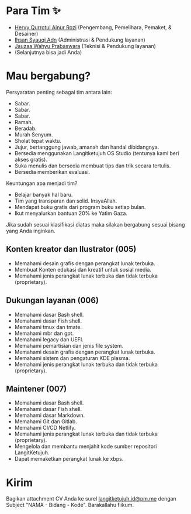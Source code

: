 # Para Tim ✨

* [Hervy Qurrotul Ainur Rozi](https://t.me/hervyqa) (Pengembang, Pemelihara, Pemaket, & Desainer)
* [Ihsan Syauqi Adn](https://t.me/ihsansyauqiadn) (Administrasi & Pendukung layanan)
* [Jauzaa Wahyu Prabaswara](https://t.me/JauzaaPrabaswara) (Teknisi & Pendukung layanan)
* (Selanjutnya bisa jadi Anda)

# Mau bergabung?

Persyaratan penting sebagai tim antara lain:

* Sabar.
* Sabar.
* Sabar.
* Ramah.
* Beradab.
* Murah Senyum.
* Sholat tepat waktu.
* Jujur, bertanggung jawab, amanah dan handal dibidangnya.
* Bersedia menggunakan Langitketujuh OS Studio (tentunya kami beri akses gratis).
* Suka menulis dan bersedia membuat tips dan trik secara tertulis.
* Bersedia memberikan evaluasi.

Keuntungan apa menjadi tim?

* Belajar banyak hal baru.
* Tim yang transparan dan solid. InsyaAllah.
* Mendapat buku gratis dari program buku setiap bulan.
* Ikut menyalurkan bantuan 20% ke Yatim Gaza.

Jika sudah sesuai klasifikasi diatas maka silakan bergabung sesuai bisang yang Anda inginkan.

## Konten kreator dan Ilustrator (005)

* Memahami desain grafis dengan perangkat lunak terbuka.
* Membuat Konten edukasi dan kreatif untuk sosial media.
* Memahami jenis perangkat lunak terbuka dan tidak terbuka (proprietary).

## Dukungan layanan (006)

* Memahami dasar Bash shell.
* Memahami dasar Fish shell.
* Memahami tmux dan tmate.
* Memahami mbr dan gpt.
* Memahami legacy dan UEFI.
* Memahami pemartisian dan jenis file system.
* Memahami desain grafis dengan perangkat lunak terbuka.
* Memahami sistem dan pengaturan KDE plasma.
* Memahami jenis perangkat lunak terbuka dan tidak terbuka (proprietary).

## Maintener (007)

* Memahami dasar Bash shell.
* Memahami dasar Fish shell.
* Memahami dasar Markdown.
* Memahami Git dan Gitlab.
* Memahami CI/CD Netlify.
* Memahami jenis perangkat lunak terbuka dan tidak terbuka (proprietary).
* Mengelola dan membantu menjahit kode sumber repositori LangitKetujuh.
* Dapat memaketkan perangkat lunak ke xbps.

# Kirim

Bagikan attachment CV Anda ke surel [langitketujuh.id@pm.me](mailto:langitketujuh.id@pm.me) dengan Subject "NAMA - Bidang - Kode".
Barakallahu fiikum.
